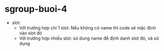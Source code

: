 # sgroup-buoi-4
- slot: 
  + Với trường hợp chỉ 1 slot: Nếu không có name thì code sẽ mặc định vào slot đó
  + Với trường hợp nhiều slot: sử dung name để định danh slot đó, và sử dụng <template v-slot: > bên html
  + Code trong template sẽ ghi đè lại code trong slot bên file js
- Đệ quy component: Để tạo được 1 đệ quy:
  + Tạo tree ngoài cùng
  + Bên html sử dụng v-for để in ra tất cả các phần tử cha
  + trong template của cha: sử dụng v-for để in ra các child, với mỗi child sử dụng lệnh v-if check xem child còn có chứa child nào không, nếu không có thì đó là cha, còn không thì hiển thị ra content
  + Ứng dụng: làm sidebar, cây, sử dụng trong các dự án lớn để tránh phải viết cụ thể code ra trong html
- Thư viện: bootstrap-vue, element
- Vue CLI: là một hệ thống cung cấp các tính năng và môi trường giúp làm việc hiệu quả hơn với VueJs như: show error, runtime dependency,...
  + Tạo project: vue create [name_prj]
  + Vue router: chuyển đổi component khi path thay đổi
- 
  
  
